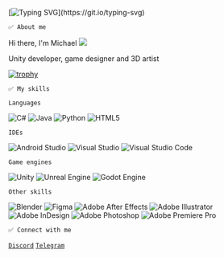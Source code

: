 [![Typing SVG](https://readme-typing-svg.herokuapp.com?font=Fira+Code&size=35&duration=500&pause=250&color=2CF700&vCenter=true&multiline=true&width=1000&height=300&lines=%E2%96%88%E2%96%88%E2%95%97%E2%96%91%E2%96%91%E2%96%88%E2%96%88%E2%95%97%E2%96%88%E2%96%88%E2%96%88%E2%96%88%E2%96%88%E2%96%88%E2%96%88%E2%95%97%E2%96%88%E2%96%88%E2%95%97%E2%96%91%E2%96%91%E2%96%91%E2%96%91%E2%96%91%E2%96%88%E2%96%88%E2%95%97%E2%96%91%E2%96%91%E2%96%91%E2%96%91%E2%96%91%E2%96%91%E2%96%88%E2%96%88%E2%96%88%E2%96%88%E2%96%88%E2%95%97%E2%96%91%E2%96%88%E2%96%88%E2%95%97;%E2%96%88%E2%96%88%E2%95%91%E2%96%91%E2%96%91%E2%96%88%E2%96%88%E2%95%91%E2%96%88%E2%96%88%E2%95%94%E2%95%90%E2%95%90%E2%95%90%E2%95%90%E2%95%9D%E2%96%88%E2%96%88%E2%95%91%E2%96%91%E2%96%91%E2%96%91%E2%96%91%E2%96%91%E2%96%88%E2%96%88%E2%95%91%E2%96%91%E2%96%91%E2%96%91%E2%96%91%E2%96%91%E2%96%88%E2%96%88%E2%95%94%E2%95%90%E2%95%90%E2%96%88%E2%96%88%E2%95%97%E2%96%88%E2%96%88%E2%95%91;%E2%96%88%E2%96%88%E2%96%88%E2%96%88%E2%96%88%E2%96%88%E2%96%88%E2%95%91%E2%96%88%E2%96%88%E2%96%88%E2%96%88%E2%96%88%E2%95%97%E2%96%91%E2%96%91%E2%96%88%E2%96%88%E2%95%91%E2%96%91%E2%96%91%E2%96%91%E2%96%91%E2%96%91%E2%96%88%E2%96%88%E2%95%91%E2%96%91%E2%96%91%E2%96%91%E2%96%91%E2%96%91%E2%96%88%E2%96%88%E2%95%91%E2%96%91%E2%96%91%E2%96%88%E2%96%88%E2%95%91%E2%96%88%E2%96%88%E2%95%91;%E2%96%88%E2%96%88%E2%95%94%E2%95%90%E2%95%90%E2%96%88%E2%96%88%E2%95%91%E2%96%88%E2%96%88%E2%95%94%E2%95%90%E2%95%90%E2%95%9D%E2%96%91%E2%96%91%E2%96%88%E2%96%88%E2%95%91%E2%96%91%E2%96%91%E2%96%91%E2%96%91%E2%96%91%E2%96%88%E2%96%88%E2%95%91%E2%96%91%E2%96%91%E2%96%91%E2%96%91%E2%96%91%E2%96%88%E2%96%88%E2%95%91%E2%96%91%E2%96%91%E2%96%88%E2%96%88%E2%95%91%E2%95%9A%E2%95%90%E2%95%9D;%E2%96%88%E2%96%88%E2%95%91%E2%96%91%E2%96%91%E2%96%88%E2%96%88%E2%95%91%E2%96%88%E2%96%88%E2%96%88%E2%96%88%E2%96%88%E2%96%88%E2%96%88%E2%95%97%E2%96%88%E2%96%88%E2%96%88%E2%96%88%E2%96%88%E2%96%88%E2%96%88%E2%95%97%E2%96%88%E2%96%88%E2%96%88%E2%96%88%E2%96%88%E2%96%88%E2%96%88%E2%95%97%E2%95%9A%E2%96%88%E2%96%88%E2%96%88%E2%96%88%E2%96%88%E2%95%94%E2%95%9D%E2%96%88%E2%96%88%E2%95%97;%E2%95%9A%E2%95%90%E2%95%9D%E2%96%91%E2%96%91%E2%95%9A%E2%95%90%E2%95%9D%E2%95%9A%E2%95%90%E2%95%90%E2%95%90%E2%95%90%E2%95%90%E2%95%90%E2%95%9D%E2%95%9A%E2%95%90%E2%95%90%E2%95%90%E2%95%90%E2%95%90%E2%95%90%E2%95%9D%E2%95%9A%E2%95%90%E2%95%90%E2%95%90%E2%95%90%E2%95%90%E2%95%90%E2%95%9D%E2%96%91%E2%95%9A%E2%95%90%E2%95%90%E2%95%90%E2%95%90%E2%95%9D%E2%96%91%E2%95%9A%E2%95%90%E2%95%9D;___________________________________________;___________________________________________;___________________________________________;___________________________________________)](https://git.io/typing-svg)

```
✅ About me
```

Hi there, I'm Michael ![](https://komarev.com/ghpvc/?username=ximoneem&color=brightgreen&style=flat-square)

Unity developer, game designer and 3D artist

[![trophy](https://github-profile-trophy.vercel.app/?username=ximoneem&theme=matrix)](https://github.com/ryo-ma/github-profile-trophy)

```
✅ My skills
```

`Languages`

![C#](https://img.shields.io/badge/c%23-%23239120.svg?style=for-the-badge&logo=c-sharp&logoColor=white)
![Java](https://img.shields.io/badge/java-%23ED8B00.svg?style=for-the-badge&logo=java&logoColor=white)
![Python](https://img.shields.io/badge/python-3670A0?style=for-the-badge&logo=python&logoColor=ffdd54)
![HTML5](https://img.shields.io/badge/html5-%23E34F26.svg?style=for-the-badge&logo=html5&logoColor=white)

`IDEs`

![Android Studio](https://img.shields.io/badge/Android%20Studio-3DDC84.svg?style=for-the-badge&logo=android-studio&logoColor=white)
![Visual Studio](https://img.shields.io/badge/Visual%20Studio-5C2D91.svg?style=for-the-badge&logo=visual-studio&logoColor=white)
![Visual Studio Code](https://img.shields.io/badge/Visual%20Studio%20Code-0078d7.svg?style=for-the-badge&logo=visual-studio-code&logoColor=white)

`Game engines`

![Unity](https://img.shields.io/badge/unity-%23000000.svg?style=for-the-badge&logo=unity&logoColor=white)
![Unreal Engine](https://img.shields.io/badge/unrealengine-%23313131.svg?style=for-the-badge&logo=unrealengine&logoColor=white)
![Godot Engine](https://img.shields.io/badge/GODOT-%23FFFFFF.svg?style=for-the-badge&logo=godot-engine)

`Other skills`

![Blender](https://img.shields.io/badge/blender-%23F5792A.svg?style=for-the-badge&logo=blender&logoColor=white)
![Figma](https://img.shields.io/badge/figma-%23F24E1E.svg?style=for-the-badge&logo=figma&logoColor=white)
![Adobe After Effects](https://img.shields.io/badge/Adobe%20After%20Effects-9999FF.svg?style=for-the-badge&logo=Adobe%20After%20Effects&logoColor=white)
![Adobe Illustrator](https://img.shields.io/badge/adobe%20illustrator-%23FF9A00.svg?style=for-the-badge&logo=adobe%20illustrator&logoColor=white)
![Adobe InDesign](https://img.shields.io/badge/Adobe%20InDesign-49021F?style=for-the-badge&logo=adobeindesign&logoColor=white)
![Adobe Photoshop](https://img.shields.io/badge/adobe%20photoshop-%2331A8FF.svg?style=for-the-badge&logo=adobe%20photoshop&logoColor=white)
![Adobe Premiere Pro](https://img.shields.io/badge/Adobe%20Premiere%20Pro-9999FF.svg?style=for-the-badge&logo=Adobe%20Premiere%20Pro&logoColor=white)

```
✅ Connect with me
```

[`Discord`](https://discordapp.com/users/398558280236007427/)
[`Telegram`](https://t.me/xeemoneem)


